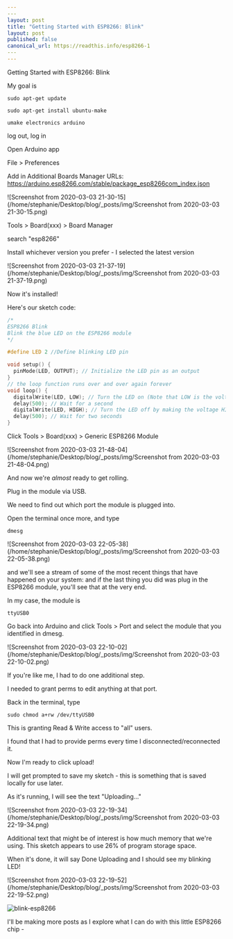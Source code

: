 ```yaml
---
​---
layout: post
title: "Getting Started with ESP8266: Blink"
layout: post
published: false
canonical_url: https://readthis.info/esp8266-1
​---
---
```




Getting Started with ESP8266: Blink

My goal is 

```
sudo apt-get update
```

```
sudo apt-get install ubuntu-make
```

```
umake electronics arduino
```

log out, log in

Open Arduino app

File > Preferences

Add in Additional Boards Manager URLs: https://arduino.esp8266.com/stable/package_esp8266com_index.json





![Screenshot from 2020-03-03 21-30-15](/home/stephanie/Desktop/blog/_posts/img/Screenshot from 2020-03-03 21-30-15.png)

Tools > Board(xxx) > Board Manager

search "esp8266"

Install whichever version you prefer - I selected the latest version

![Screenshot from 2020-03-03 21-37-19](/home/stephanie/Desktop/blog/_posts/img/Screenshot from 2020-03-03 21-37-19.png)



Now it's installed!

Here's our sketch code:

```c
/*
ESP8266 Blink
Blink the blue LED on the ESP8266 module
*/

#define LED 2 //Define blinking LED pin

void setup() {
  pinMode(LED, OUTPUT); // Initialize the LED pin as an output
}
// the loop function runs over and over again forever
void loop() {
  digitalWrite(LED, LOW); // Turn the LED on (Note that LOW is the voltage level)
  delay(500); // Wait for a second
  digitalWrite(LED, HIGH); // Turn the LED off by making the voltage HIGH
  delay(500); // Wait for two seconds
}
```



Click Tools > Board(xxx) > Generic ESP8266 Module

![Screenshot from 2020-03-03 21-48-04](/home/stephanie/Desktop/blog/_posts/img/Screenshot from 2020-03-03 21-48-04.png)

And now we're *almost* ready to get rolling.

Plug in the module via USB.

We need to find out which port the module is plugged into.

Open the terminal once more, and type 

```
dmesg
```

![Screenshot from 2020-03-03 22-05-38](/home/stephanie/Desktop/blog/_posts/img/Screenshot from 2020-03-03 22-05-38.png)

and we'll see a stream of some of the most recent things that have happened on your system: and if the last thing you did was plug in the ESP8266 module, you'll see that at the very end.

In my case, the module is 

```
ttyUSB0
```

Go back into Arduino and click Tools > Port and select the module that you identified in dmesg.

![Screenshot from 2020-03-03 22-10-02](/home/stephanie/Desktop/blog/_posts/img/Screenshot from 2020-03-03 22-10-02.png)



If you're like me, I had to do one additional step.

I needed to grant perms to edit anything at that port.

Back in the terminal, type

```
sudo chmod a+rw /dev/ttyUSB0
```

This is granting Read & Write access to "all" users.

I found that I had to provide perms every time I disconnected/reconnected it.

Now I'm ready to click upload!

I will get prompted to save my sketch - this is something that is saved locally for use later.

As it's running, I will see the text "Uploading..."

![Screenshot from 2020-03-03 22-19-34](/home/stephanie/Desktop/blog/_posts/img/Screenshot from 2020-03-03 22-19-34.png)



Additional text that might be of interest is how much memory that we're using. This sketch appears to use 26% of program storage space.

When it's done, it will say Done Uploading and I should see my blinking LED!

![Screenshot from 2020-03-03 22-19-52](/home/stephanie/Desktop/blog/_posts/img/Screenshot from 2020-03-03 22-19-52.png)



![blink-esp8266](/home/stephanie/Desktop/blog/_posts/img/blink-esp8266.gif)



I'll be making more posts as I explore what I can do with this little ESP8266 chip -